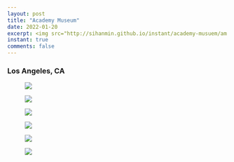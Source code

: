 ```yaml
---
layout: post
title: "Academy Museum"
date: 2022-01-20
excerpt: <img src="http://sihanmin.github.io/instant/academy-musuem/am.jpg">
instant: true
comments: false
---
```


### Los Angeles, CA

<figure>
	<a href="http://sihanmin.github.io/instant/academy-musuem/am.jpg"><img src="http://sihanmin.github.io/instant/academy-musuem/am.jpg"></a>
</figure>
<figure>
	<a href="http://sihanmin.github.io/instant/academy-musuem/1.jpg"><img src="http://sihanmin.github.io/instant/academy-museum/1.jpg"></a>
</figure>
<figure>
	<a href="http://sihanmin.github.io/instant/academy-musuem/2.jpg"><img src="http://sihanmin.github.io/instant/academy-musuem/2.jpg"></a>
</figure>
<figure>
	<a href="http://sihanmin.github.io/instant/academy-musuem/3.jpg"><img src="http://sihanmin.github.io/instant/academy-musuem/3.jpg"></a>
</figure>
<figure>
	<a href="http://sihanmin.github.io/instant/academy-musuem/4.jpg"><img src="http://sihanmin.github.io/instant/academy-musuem/4.jpg"></a>
</figure>
<figure>
	<a href="http://sihanmin.github.io/instant/academy-musuem/1.jpg"><img src="http://sihanmin.github.io/instant/academy-museum/1.jpg"></a>
</figure>
